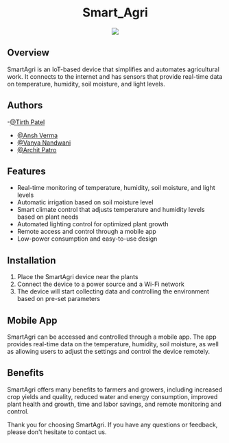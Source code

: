 <h1 align = "center"> Smart_Agri </h1>
<p align="center">
 <img src="https://user-images.githubusercontent.com/71590944/111881788-33353b80-89d8-11eb-9db1-746eba087b05.png" ><br>
 <img src=""><br>
</p>

## Overview
SmartAgri is an IoT-based device that simplifies and automates agricultural work. It connects to the internet and has sensors that provide real-time data on temperature, humidity, soil moisture, and light levels. 

## Authors
-[@Tirth Patel]()
- [@Ansh Verma](https://github.com/anshverma1612)
- [@Vanya Nandwani](https://github.com/vannyyyaaa)
- [@Archit Patro](https://github.com/Archit-Patro)

## Features
- Real-time monitoring of temperature, humidity, soil moisture, and light levels
- Automatic irrigation based on soil moisture level
- Smart climate control that adjusts temperature and humidity levels based on plant needs
- Automated lighting control for optimized plant growth
- Remote access and control through a mobile app
- Low-power consumption and easy-to-use design

## Installation
1. Place the SmartAgri device near the plants
2. Connect the device to a power source and a Wi-Fi network
3. The device will start collecting data and controlling the environment based on pre-set parameters

## Mobile App
SmartAgri can be accessed and controlled through a mobile app. The app provides real-time data on the temperature, humidity, soil moisture, as well as allowing users to adjust the settings and control the device remotely.

## Benefits
SmartAgri offers many benefits to farmers and growers, including increased crop yields and quality, reduced water and energy consumption, improved plant health and growth, time and labor savings, and remote monitoring and control.

Thank you for choosing SmartAgri. If you have any questions or feedback, please don't hesitate to contact us.
